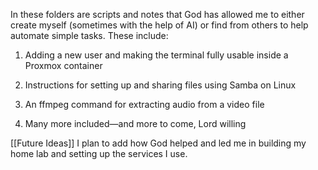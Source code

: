 In these folders are scripts and notes that God has allowed me to either create myself (sometimes with the help of AI) or find from others to help automate simple tasks. These include:

1.  Adding a new user and making the terminal fully usable inside a Proxmox container

2.  Instructions for setting up and sharing files using Samba on Linux

3.  An ffmpeg command for extracting audio from a video file

4.  Many more included—and more to come, Lord willing

[[Future Ideas]]
I plan to add how God helped and led me in building my home lab and setting up the services I use.